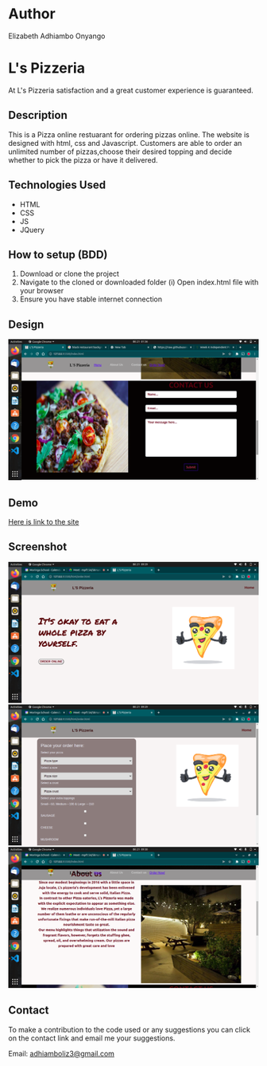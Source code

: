 # Author
Elizabeth Adhiambo Onyango



# L's Pizzeria
At L's Pizzeria satisfaction and a great customer experience is guaranteed.

## Description
This is a Pizza online restuarant for ordering pizzas online. The website is designed with html, css and Javascript. Customers are able to order an unlimited number of pizzas,choose their desired topping and decide whether to pick the pizza or have it delivered.
## Technologies Used
* HTML
* CSS
* JS
* JQuery

## How to setup (BDD)

1. Download or clone the project
2. Navigate to the cloned or downloaded folder
  (i) Open index.html file with your browser
3. Ensure you have stable internet connection


## Design

![Design](/img/Screenshot%20from%202022-03-21%2001-36-34.png)

## Demo
[Here is link to the site](https://liz2222.github.io/week3-ip/)

## Screenshot
![Screenshot](/img/Screenshot%20from%202022-03-21%2009-29-19.png)
![screenshot](/img/Screenshot%20from%202022-03-21%2009-29-47.png)
![screenshot](/img/Screenshot%20from%202022-03-21%2009-30-05.png)


## Contact

To make a contribution to the code used or any suggestions you can click on the contact link and email me your suggestions.

Email: adhiamboliz3@gmail.com